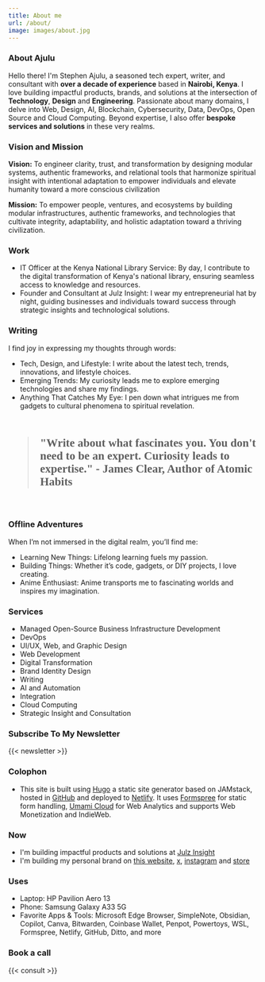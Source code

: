 ```yaml
---
title: About me
url: /about/
image: images/about.jpg
---
```

### About Ajulu

Hello there! I'm Stephen Ajulu, a seasoned tech expert, writer, and consultant with **over a decade of experience** based in **Nairobi, Kenya**. I love building impactful products, brands, and solutions at the intersection of **Technology**, **Design** and **Engineering**. Passionate about many domains, I delve into Web, Design, AI, Blockchain, Cybersecurity, Data, DevOps, Open Source and Cloud Computing. Beyond expertise, I also offer **bespoke services and solutions** in these very realms.

### Vision and Mission

**Vision:** To engineer clarity, trust, and transformation by designing modular systems, authentic frameworks, and relational tools that harmonize spiritual insight with intentional adaptation to empower individuals and elevate humanity toward a more conscious civilization

**Mission:** To empower people, ventures, and ecosystems by building modular infrastructures, authentic frameworks, and technologies that cultivate integrity, adaptability, and holistic adaptation toward a thriving civilization.

### Work

* IT Officer at the Kenya National Library Service: By day, I contribute to the digital transformation of Kenya's national library, ensuring seamless access to knowledge and resources.
* Founder and Consultant at Julz Insight: I wear my entrepreneurial hat by night, guiding businesses and individuals toward success through strategic insights and technological solutions.

### Writing

I find joy in expressing my thoughts through words:

* Tech, Design, and Lifestyle: I write about the latest tech, trends, innovations, and lifestyle choices.
* Emerging Trends: My curiosity leads me to explore emerging technologies and share my findings.
* Anything That Catches My Eye: I pen down what intrigues me from gadgets to cultural phenomena to spiritual revelation.

&nbsp;

<blockquote cite="https://twitter.com/JamesClear/status/1108397795763990528" style="font-family: Newsreader;font-weight: bold;font-size: 23px;">"Write about what fascinates you. You don't need to be an expert. Curiosity leads to expertise." - James Clear, Author of Atomic Habits</blockquote>

&nbsp;

### Offline Adventures

When I’m not immersed in the digital realm, you’ll find me:

* Learning New Things: Lifelong learning fuels my passion.
* Building Things: Whether it’s code, gadgets, or DIY projects, I love creating.
* Anime Enthusiast: Anime transports me to fascinating worlds and inspires my imagination.

### Services

* Managed Open-Source Business Infrastructure Development
* DevOps
* UI/UX, Web, and Graphic Design
* Web Development
* Digital Transformation
* Brand Identity Design
* Writing
* AI and Automation
* Integration
* Cloud Computing
* Strategic Insight and Consultation

### Subscribe To My Newsletter

{{< newsletter >}}

### Colophon

* This site is built using [Hugo](https://gohugo.io) a static site generator based on JAMstack, hosted in [GitHub](https://github.com) and deployed to [Netlify](https://netlify.com). It uses [Formspree](https://formspree.io) for static form handling, [Umami Cloud](https://umami.is) for Web Analytics and supports Web Monetization and IndieWeb.

### Now

* I'm building impactful products and solutions at <a href="https://julzinsight.netlify.app" target="_blank" rel="noopener">Julz Insight</a>
* I'm building my personal brand on <a href="https://ajulu.netlify.app" target="_blank" rel="noopener">this website</a>, <a href="https://x.com/stephenajulu" target="_blank" rel="noopener">x</a>, <a href="https://instagram.com/stephenajulu" target="_blank" rel="noopener">instagram</a> and <a href="https://stephenajulu.gumroad.com" target="_blank" rel="noopener">store</a>

### Uses

* Laptop: HP Pavilion Aero 13
* Phone: Samsung Galaxy A33 5G
* Favorite Apps & Tools: Microsoft Edge Browser, SimpleNote, Obsidian, Copilot, Canva, Bitwarden, Coinbase Wallet, Penpot, Powertoys, WSL, Formspree, Netlify, GitHub, Ditto, and more


### Book a call

{{< consult >}}
